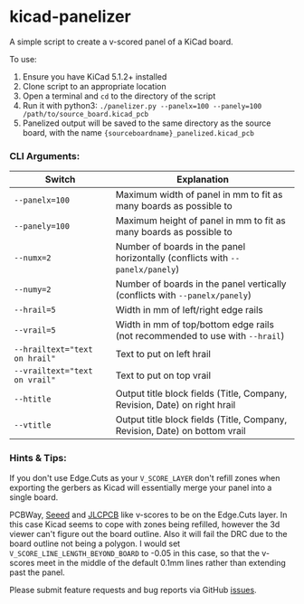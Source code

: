 # kicad-panelizer
A simple script to create a v-scored panel of a KiCad board.

To use:
1. Ensure you have KiCad 5.1.2+ installed
2. Clone script to an appropriate location
3. Open a terminal and `cd` to the directory of the script
4. Run it with python3: `./panelizer.py --panelx=100 --panely=100 /path/to/source_board.kicad_pcb` 
5. Panelized output will be saved to the same directory as the source board, with the name `{sourceboardname}_panelized.kicad_pcb`

### CLI Arguments:

Switch | Explanation
------ | -----------
```--panelx=100``` | Maximum width of panel in mm to fit as many boards as possible to
```--panely=100``` | Maximum height of panel in mm to fit as many boards as possible to
```--numx=2``` | Number of boards in the panel horizontally (conflicts with ```--panelx/panely```)
```--numy=2``` | Number of boards in the panel vertically (conflicts with ```--panelx/panely```)
```--hrail=5``` | Width in mm of left/right edge rails
```--vrail=5``` | Width in mm of top/bottom edge rails (not recommended to use with ```--hrail```)
```--hrailtext="text on hrail"``` | Text to put on left hrail
```--vrailtext="text on vrail"``` | Text to put on top vrail
```--htitle``` | Output title block fields (Title, Company, Revision, Date) on right hrail
```--vtitle``` | Output title block fields (Title, Company, Revision, Date) on bottom vrail

### Hints & Tips:

If you don't use Edge.Cuts as your ```V_SCORE_LAYER``` don't refill zones when exporting the gerbers as Kicad will essentially merge your panel into a single board.

PCBWay, [Seeed](http://support.seeedstudio.com/knowledgebase/articles/388503-what-are-the-pcb-panelization-rules
) and [JLCPCB](https://support.jlcpcb.com/article/49-pcb-panelization
) like v-scores to be on the Edge.Cuts layer. In this case Kicad seems to cope with zones being refilled, however the 3d viewer can't figure out the board outline. Also it will fail the DRC due to the board outline not being a polygon. I would set ```V_SCORE_LINE_LENGTH_BEYOND_BOARD``` to -0.05 in this case, so that the v-scores meet in the middle of the default 0.1mm lines rather than extending past the panel.

Please submit feature requests and bug reports via GitHub [issues](https://github.com/sej7278/kicad-panelizer/issues).
